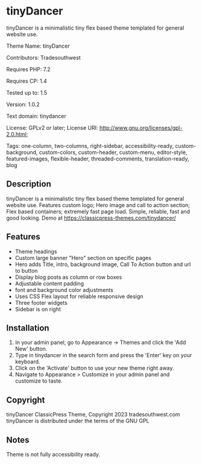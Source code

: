 # tinyDancer
tinyDancer is a minimalistic tiny flex based theme templated for general website use.

Theme Name:   tinyDancer

Contributors: Tradesouthwest

Requires PHP: 7.2

Requires CP:  1.4

Tested up to: 1.5

Version:      1.0.2

Text domain:  tinydancer

License: GPLv2 or later; License URI: http://www.gnu.org/licenses/gpl-2.0.html; 

Tags: one-column, two-columns, right-sidebar, accessibility-ready, custom-background, custom-colors, custom-header, custom-menu, editor-style, featured-images, flexible-header, threaded-comments, translation-ready, blog

## Description
tinyDancer is a minimalistic tiny flex based theme templated for general website use. Features custom logo; Hero image and call to action section; Flex based containers; extremely fast page load. Simple, reliable, fast and good looking. Demo at https://classicpress-themes.com/tinydancer/ 

## Features 
- Theme headings
- Custom large banner "Hero" section on specific pages
- Hero adds Title, intro, background image, Call To Action button and url to button
- Display blog posts as column or row boxes
- Adjustable content padding
- font and background color adjustments
- Uses CSS Flex layout for reliable responsive design
- Three footer widgets
- Sidebar is on right

## Installation

1. In your admin panel, go to Appearance -> Themes and click the 'Add New' button.
2. Type in tinydancer in the search form and press the 'Enter' key on your keyboard.
3. Click on the 'Activate' button to use your new theme right away.
4. Navigate to Appearance > Customize in your admin panel and customize to taste.


## Copyright 

tinyDancer ClassicPress Theme, Copyright 2023 tradesouthwest.com
tinyDancer is distributed under the terms of the GNU GPL

## Notes

Theme is not fully accessibility ready.